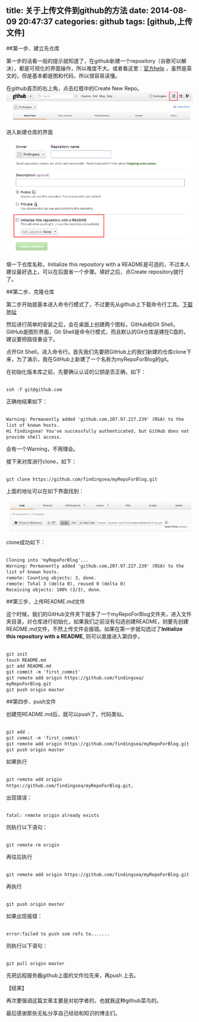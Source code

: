 title: 关于上传文件到github的方法
date: 2014-08-09 20:47:37
categories: github
tags: [github,上传文件]
---
##第一步、建立先仓库  

第一步的话看一般的提示就知道了，在github新建一个repository（谷歌可以解决），都是可视化的界面操作，所以难度不大。或者看这里：[官方help](https://help.github.com/articles/create-a-repo) ，虽然是英文的，但是基本都是图和代码，所以很容易读懂。

在github首页的右上角，点击红框中的Create New Repo。
![Create New Repo](/img/2012082415173733.png)
    
<!--more-->
进入新建仓库的界面  

![Create repository](/img/2012082416481736.png)

填一下仓库名称，Initialize this repository with a README是可选的，不过本人建议最好选上，可以在后面省一个步骤。填好之后，点Create repository就行了。  

##第二步、克隆仓库  

第二步开始就基本进入命令行模式了，不过要先从github上下载命令行工具。[下载地址](http://windows.github.com/)

然后进行简单的安装之后，会在桌面上创建两个图标，GitHub和Git Shell，GitHub是图形界面，Git Shell是命令行模式，而且默认的Git仓库是建在C盘的，建议要把路径重设下。

点开Git Shell，进入命令行。首先我们先要把GitHub上的我们新建的仓库clone下来，为了演示，我在GitHub上新建了一个名称为myRepoForBlog的git。

在初始化版本库之前，先要确认认证的公钥是否正确，如下：

<pre><code>
ssh -T git@github.com
</code></pre>

正确地结果如下：
<pre><code>
Warning: Permanently added 'github.com,207.97.227.239' (RSA) to the list of known hosts.  
Hi findingsea! You've successfully authenticated, but GitHub does not provide shell access.
</code></pre>

会有一个Warning，不用理会。

接下来对库进行clone，如下：
<pre><code>
git clone https://github.com/findingsea/myRepoForBlog.git
</code></pre>

上面的地址可以在如下界面找到：

![Create repository](/img/2012082417211682.png)

clone成功如下：

<pre><code>
Cloning into 'myRepoForBlog'...
Warning: Permanently added 'github.com,207.97.227.239' (RSA) to the list of known hosts.
remote: Counting objects: 3, done.
remote: Total 3 (delta 0), reused 0 (delta 0)
Receiving objects: 100% (3/3), done.
</code></pre>

##第三步、上传README.md文件 
 
这个时候，我们的GitHub文件夹下就多了一个myRepoForBlog文件夹，进入文件夹目录，对仓库进行初始化，如果我们之前没有勾选创建README，则要先创建README.md文件，不然上传文件会报错。如果在第一步就勾选过了**Initialize this repository with a README**,
则可以直接进入第四步。

<pre><code>
git init  
touch README.md  
git add README.md  
git commit -m 'first_commit'  
git remote add origin https://github.com/findingsea/  myRepoForBlog.git
git push origin master
</code></pre>

##第四步、push文件

创建完README.md后，就可以push了，代码类似。
<pre><code>
git add .  
git commit -m 'first_commit'  
git remote add origin https://github.com/findingsea/myRepoForBlog.git  
git push origin master  
</code></pre>

如果执行
<pre><code>
git remote add origin https://github.com/findingsea/myRepoForBlog.git，
</code></pre>

出现错误：
<pre><code>
fatal: remote origin already exists
</code></pre>

则执行以下语句：
<pre><code>
git remote rm origin
</code></pre>

再往后执行
<pre><code>
git remote add origin https://github.com/findingsea/myRepoForBlog.git
</code></pre>


再执行
<pre><code>
git push origin master
</code></pre>

如果出现报错：
<pre><code>
error:failed to push som refs to.......
</code></pre>

则执行以下语句：
<pre><code>
git pull origin master
</code></pre>

先把远程服务器github上面的文件拉先来，再push 上去。

【结束】

再次要强调这篇文章主要是对初学者的，也就我这种github菜鸟的。

最后感谢那些无私分享自己经验和知识的博主们。